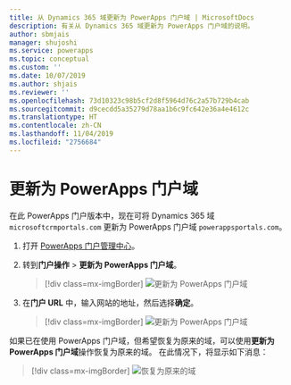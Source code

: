 ```yaml
---
title: 从 Dynamics 365 域更新为 PowerApps 门户域 | MicrosoftDocs
description: 有关从 Dynamics 365 域更新为 PowerApps 门户域的说明。
author: sbmjais
manager: shujoshi
ms.service: powerapps
ms.topic: conceptual
ms.custom: ''
ms.date: 10/07/2019
ms.author: shjais
ms.reviewer: ''
ms.openlocfilehash: 73d10323c98b5cf2d8f5964d76c2a57b729b4cab
ms.sourcegitcommit: d9cecdd5a35279d78aa1b6c9fc642e36a4e4612c
ms.translationtype: HT
ms.contentlocale: zh-CN
ms.lasthandoff: 11/04/2019
ms.locfileid: "2756684"
---
```

# <a name="update-to-powerapps-portals-domain"></a>更新为 PowerApps 门户域

在此 PowerApps 门户版本中，现在可将 Dynamics 365 域 `microsoftcrmportals.com` 更新为 PowerApps 门户域 `powerappsportals.com`。

1. 打开 [PowerApps 门户管理中心](admin-overview.md)。

2. 转到**门户操作** > **更新为 PowerApps 门户域**。

    > [!div class=mx-imgBorder]
    > ![更新为 PowerApps 门户域](../media/update-portal-domain-button.png "更新为 PowerApps 门户域")

3. 在**门户 URL** 中，输入网站的地址，然后选择**确定**。

    > [!div class=mx-imgBorder]
    > ![更新为 PowerApps 门户域](../media/update-portal-domain.png "更新为 PowerApps 门户域")

如果已在使用 PowerApps 门户域，但希望恢复为原来的域，可以使用**更新为 PowerApps 门户域**操作恢复为原来的域。 在此情况下，将显示如下消息：

> [!div class=mx-imgBorder]
> ![恢复为原来的域](../media/revert-portal-domain.png "恢复为原来的域")

